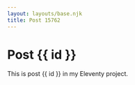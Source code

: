 ```yaml
---
layout: layouts/base.njk
title: Post 15762
---
```


# Post {{ id }}

This is post {{ id }} in my Eleventy project.
